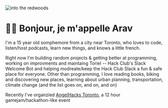 ![into the redwoods](https://cloud-252jvz0gp-hack-club-bot.vercel.app/0download__7_.png)

# 🌈🦖 Bonjour, je m'appelle Arav
I'm a 15 year old somphemore from a city near Toronto, who loves to code, listen/host podcasts, learn new things, and knows a little french.

Right now I'm building random projects & getting better at programming, working on improvments and maintaing Toriel -- Hack Club's Slack Welcome Bot and helping modreate/keep the  Hack Club Slack a fun & safe place for everyone. Other than programming, I love reading books, biking and discovering new places, learning about urban planning, transportation, climate change (and the list goes on, and on, and on)

Recently I've organzied [AngelHacks Toronto](https://toronto.angelhacks.org), a 12 hour gamejam/hackathon-like event

